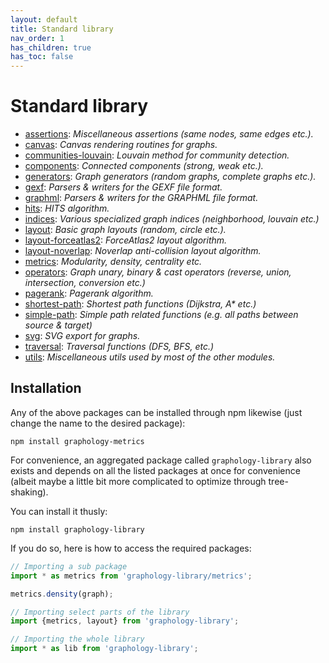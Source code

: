 ```yaml
---
layout: default
title: Standard library
nav_order: 1
has_children: true
has_toc: false
---
```


# Standard library

* [assertions](./assertions): *Miscellaneous assertions (same nodes, same edges etc.).*
* [canvas](./canvas): *Canvas rendering routines for graphs.*
* [communities-louvain](./communities-louvain): *Louvain method for community detection.*
* [components](./components): *Connected components (strong, weak etc.).*
* [generators](./generators): *Graph generators (random graphs, complete graphs etc.).*
* [gexf](./gexf): *Parsers & writers for the GEXF file format.*
* [graphml](./graphml): *Parsers & writers for the GRAPHML file format.*
* [hits](./hits): *HITS algorithm.*
* [indices](./indices): *Various specialized graph indices (neighborhood, louvain etc.)*
* [layout](./layout): *Basic graph layouts (random, circle etc.).*
* [layout-forceatlas2](./layout-forceatlas2): *ForceAtlas2 layout algorithm.*
* [layout-noverlap](./layout-noverlap): *Noverlap anti-collision layout algorithm.*
* [metrics](./metrics): *Modularity, density, centrality etc.*
* [operators](./operators): *Graph unary, binary & cast operators (reverse, union, intersection, conversion etc.)*
* [pagerank](./pagerank): *Pagerank algorithm.*
* [shortest-path](./shortest-path): *Shortest path functions (Dijkstra, A&ast; etc.)*
* [simple-path](./simple-path): *Simple path related functions (e.g. all paths between source & target)*
* [svg](./svg): *SVG export for graphs.*
* [traversal](./traversal): *Traversal functions (DFS, BFS, etc.)*
* [utils](./utils): *Miscellaneous utils used by most of the other modules.*

## Installation

Any of the above packages can be installed through npm likewise (just change the name to
the desired package):

```
npm install graphology-metrics
```

For convenience, an aggregated package called `graphology-library` also exists
and depends on all the listed packages at once for convenience (albeit maybe
a little bit more complicated to optimize through tree-shaking).

You can install it thusly:

```
npm install graphology-library
```

If you do so, here is how to access the required packages:

```js
// Importing a sub package
import * as metrics from 'graphology-library/metrics';

metrics.density(graph);

// Importing select parts of the library
import {metrics, layout} from 'graphology-library';

// Importing the whole library
import * as lib from 'graphology-library';
```
